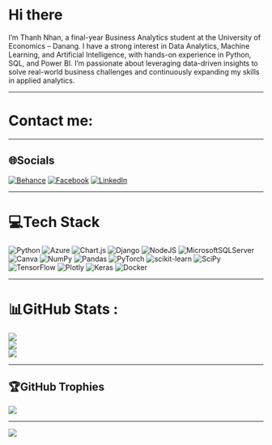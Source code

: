 # Hi there
I’m Thanh Nhan, a final-year Business Analytics student at the University of Economics – Danang. I have a strong interest in Data Analytics, Machine Learning, and Artificial Intelligence, with hands-on experience in Python, SQL, and Power BI. I’m passionate about leveraging data-driven insights to solve real-world business challenges and continuously expanding my skills in applied analytics.

---

# Contact me: 

---

## 🌐Socials
[![Behance](https://img.shields.io/badge/Behance-1769ff?logo=behance&logoColor=white)](https://behance.net/ThanhNhann) [![Facebook](https://img.shields.io/badge/Facebook-%231877F2.svg?logo=Facebook&logoColor=white)](https://facebook.com/https://www.facebook.com/thanhnhan2502/) [![LinkedIn](https://img.shields.io/badge/LinkedIn-%230077B5.svg?logo=linkedin&logoColor=white)](https://linkedin.com/in/https://www.linkedin.com/in/nh%C3%A2n-th%C3%A0nh-4319212b3/) 

---

# 💻Tech Stack
![Python](https://img.shields.io/badge/python-3670A0?style=for-the-badge&logo=python&logoColor=ffdd54) ![Azure](https://img.shields.io/badge/azure-%230072C6.svg?style=for-the-badge&logo=azure-devops&logoColor=white) ![Chart.js](https://img.shields.io/badge/chart.js-F5788D.svg?style=for-the-badge&logo=chart.js&logoColor=white) ![Django](https://img.shields.io/badge/django-%23092E20.svg?style=for-the-badge&logo=django&logoColor=white) ![NodeJS](https://img.shields.io/badge/node.js-6DA55F?style=for-the-badge&logo=node.js&logoColor=white) ![MicrosoftSQLServer](https://img.shields.io/badge/Microsoft%20SQL%20Sever-CC2927?style=for-the-badge&logo=microsoft%20sql%20server&logoColor=white) ![Canva](https://img.shields.io/badge/Canva-%2300C4CC.svg?style=for-the-badge&logo=Canva&logoColor=white) ![NumPy](https://img.shields.io/badge/numpy-%23013243.svg?style=for-the-badge&logo=numpy&logoColor=white) ![Pandas](https://img.shields.io/badge/pandas-%23150458.svg?style=for-the-badge&logo=pandas&logoColor=white) ![PyTorch](https://img.shields.io/badge/PyTorch-%23EE4C2C.svg?style=for-the-badge&logo=PyTorch&logoColor=white) ![scikit-learn](https://img.shields.io/badge/scikit--learn-%23F7931E.svg?style=for-the-badge&logo=scikit-learn&logoColor=white) ![SciPy](https://img.shields.io/badge/SciPy-%230C55A5.svg?style=for-the-badge&logo=scipy&logoColor=%white) ![TensorFlow](https://img.shields.io/badge/TensorFlow-%23FF6F00.svg?style=for-the-badge&logo=TensorFlow&logoColor=white) ![Plotly](https://img.shields.io/badge/Plotly-%233F4F75.svg?style=for-the-badge&logo=plotly&logoColor=white) ![Keras](https://img.shields.io/badge/Keras-%23D00000.svg?style=for-the-badge&logo=Keras&logoColor=white) ![Docker](https://img.shields.io/badge/docker-%230db7ed.svg?style=for-the-badge&logo=docker&logoColor=white)

---

# 📊GitHub Stats :
![](https://github-readme-stats.vercel.app/api?username=CoderLord25&theme=radical&hide_border=false&include_all_commits=false&count_private=false)<br/>
![](https://github-readme-streak-stats.herokuapp.com/?user=CoderLord25&theme=radical&hide_border=false)<br/>
![](https://github-readme-stats.vercel.app/api/top-langs/?username=CoderLord25&theme=radical&hide_border=false&include_all_commits=false&count_private=false&layout=compact)

---

## 🏆GitHub Trophies
![](https://github-trophies.vercel.app/?username=CoderLord25&theme=radical&no-frame=false&no-bg=false&margin-w=4)

---
[![](https://visitcount.itsvg.in/api?id=CoderLord25&icon=0&color=0)](https://visitcount.itsvg.in)
